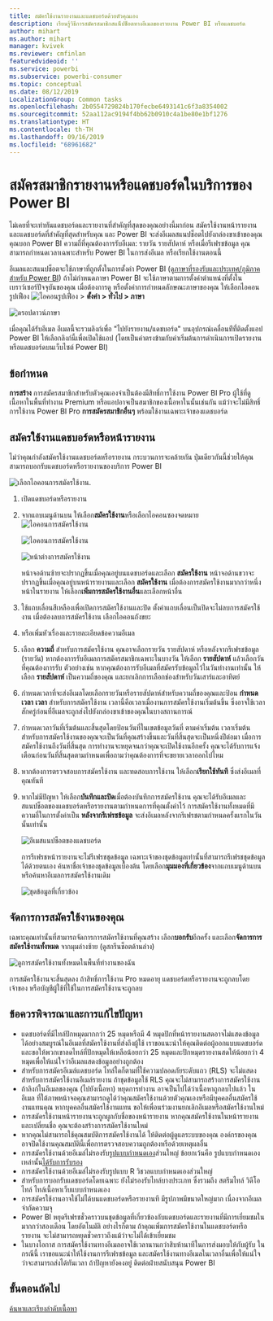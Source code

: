 ```yaml
---
title: สมัครใช้งานรายงานและแดชบอร์ดด้วยตัวคุณเอง
description: เรียนรู้วิธีการสมัครสมาชิกสแน็ปช็อตทางอีเมลของรายงาน Power BI หรือแดชบอร์ด
author: mihart
ms.author: mihart
manager: kvivek
ms.reviewer: cmfinlan
featuredvideoid: ''
ms.service: powerbi
ms.subservice: powerbi-consumer
ms.topic: conceptual
ms.date: 08/12/2019
LocalizationGroup: Common tasks
ms.openlocfilehash: 2b0554729824b170fecbe6493141c6f3a8354002
ms.sourcegitcommit: 52aa112ac9194f4bb62b0910c4a1be80e1bf1276
ms.translationtype: HT
ms.contentlocale: th-TH
ms.lasthandoff: 09/16/2019
ms.locfileid: "68961682"
---
```

# <a name="subscribe-to-a-report-or-dashboard-in-the-power-bi-service"></a>สมัครสมาชิกรายงานหรือแดชบอร์ดในบริการของ Power BI 
ไม่เคยที่จะเท่าทันแดชบอร์ดและรายงานที่สำคัญที่สุดของคุณอย่างนี้มาก่อน สมัครใช้งานหน้ารายงานและแดชบอร์ดที่สำคัญที่สุดสำหรับคุณ และ Power BI จะส่งอีเมลสแนปช็อตไปยังกล่องขาเข้าของคุณ คุณบอก Power BI ความถี่ที่คุณต้องการรับอีเมล: รายวัน รายสัปดาห์ หรือเมื่อรีเฟรชข้อมูล คุณสามารถกำหนดเวลาเฉพาะสำหรับ Power BI ในการส่งอีเมล หรือเรียกใช้งานตอนนี้  

อีเมลและสแนปช็อตจะใช้ภาษาที่ถูกตั้งในการตั้งค่า Power BI (ดู[ภาษาที่รองรับและประเทศ/ภูมิภาคสำหรับ Power BI](../supported-languages-countries-regions.md)) ถ้าไม่กำหนดภาษา Power BI จะใช้ภาษาตามการตั้งค่าตำแหน่งที่ตั้งในเบราว์เซอร์ปัจจุบันของคุณ เมื่อต้องการดู หรือตั้งค่าการกำหนดลักษณะภาษาของคุณ ให้เลือกไอคอนรูปเฟือง ![ไอคอนรูปเฟือง](./media/end-user-subscribe/power-bi-settings-icon.png)  >  **ตั้งค่า > ทั่วไป > ภาษา** 

![ดรอปดาวน์ภาษา](./media/end-user-subscribe/power-bi-language.png)

เมื่อคุณได้รับอีเมล อีเมลนี้จะรวมลิงก์เพื่อ "ไปยังรายงาน/แดชบอร์ด" บนอุปกรณ์เคลื่อนท่ีที่่ติดตั้งแอป Power BI ให้เลือกลิงก์นี้เพื่อเปิดใช้แอป (โดยเป็นค่าตรงข้ามกับค่าเริ่มต้นการดำเนินการเปิดรายงานหรือแดชบอร์ดบนเว็บไซต์ Power BI)


## <a name="requirements"></a>ข้อกำหนด
**การสร้าง** การสมัครสมาชิกสำหรับตัวคุณเองจำเป็นต้องมีสิทธิ์การใช้งาน Power BI Pro ผู้ใช้ที่ดูเนื้อหาในพื้นที่ทำงาน Premium หรือแอปอาจเป็นสมาชิกของเนื้อหาในนั้นเช่นกัน แม้ว่าจะไม่มีสิทธิ์การใช้งาน Power BI Pro **การสมัครสมาชิกอื่นๆ** พร้อมใช้งานเฉพาะเจ้าของแดชบอร์ด 

## <a name="subscribe-to-a-dashboard-or-a-report-page"></a>สมัครใช้งานแดชบอร์ดหรือหน้ารายงาน
ไม่ว่าคุณกำลังสมัครใช้งานแดชบอร์ดหรือรายงาน กระบวนการจะคล้ายกัน ปุ่มเดียวกันนี้ช่วยให้คุณสามารถบอกรับแดชบอร์ดหรือรายงานของบริการ Power BI
 
![เลือกไอคอนการสมัครใช้งาน](./media/end-user-subscribe/power-bi-subscribe-orientation.png).

1. เปิดแดชบอร์ดหรือรายงาน
2. จากแถบเมนูด้านบน ให้เลือก**สมัครใช้งาน**หรือเลือกไอคอนซองจดหมาย![ไอคอนการสมัครใช้งาน](./media/end-user-subscribe/power-bi-icon-envelope.png)
   
   ![ไอคอนการสมัครใช้งาน](./media/end-user-subscribe/power-bi-subscribe-icon.png)

   ![หน้าต่างการสมัครใช้งาน](./media/end-user-subscribe/power-bi-emails-newest.png)
    
    หน้าจอด้านซ้ายจะปรากฏขึ้นเมื่อคุณอยู่บนแดชบอร์ดและเลือก **สมัครใช้งาน** หน้าจอด้านขวาจะปรากฏขึ้นเมื่อคุณอยู่บนหน้ารายงานและเลือก **สมัครใช้งาน** เมื่อต้องการสมัครใช้งานมากกว่าหนึ่งหน้าในรายงาน ให้เลือก**เพิ่มการสมัครใช้งานอื่น**และเลือกหน้าอื่น 

4. ใช้แถบเลื่อนสีเหลืองเพื่อเปิดการสมัครใช้งานและปิด  ตั้งค่าแถบเลื่อนเป็นปิดจะไม่ลบการสมัครใช้งาน เมื่อต้องลบการสมัครใช้งาน เลือกไอคอนถังขยะ

5. หรือเพิ่มหัวเรื่องและรายละเอียดข้อความอีเมล 

5. เลือก **ความถี่** สำหรับการสมัครใช้งาน  คุณอาจเลือกรายวัน รายสัปดาห์ หรือหลังจากรีเฟรชข้อมูล (รายวัน)  หากต้องการรับอีเมลการสมัครสมาชิกเฉพาะในบางวัน ให้เลือก **รายสัปดาห์** แล้วเลือกวันที่คุณต้องการรับ  ตัวอย่างเช่น หากคุณต้องการรับอีเมลที่สมัครรับข้อมูลไว้ในวันทำงานเท่านั้น ให้เลือก **รายสัปดาห์** เป็นความถี่ของคุณ และยกเลิกการเลือกช่องสำหรับวันเสาร์และอาทิตย์   

6. กำหนดเวลาที่จะส่งอีเมลโดยเลือกรายวันหรือรายสัปดาห์สำหรับความถี่ของคุณและป้อน **กำหนดเวลา** **เวลา** สำหรับการสมัครใช้งาน  เวลานี้คือเวลาเมื่องานการสมัครใช้งานเริ่มต้นขึ้น ซึ่งอาจใช้เวลาสักครู่ก่อนที่อีเมลจะถูกส่งไปยังกล่องขาเข้าของคุณในบางสถานการณ์    

7. กำหนดเวลาวันที่เริ่มต้นและสิ้นสุดโดยป้อนวันที่ในเขตข้อมูลวันที่ ตามค่าเริ่มต้น เวลาเริ่มต้นสำหรับการสมัครใช้งานของคุณจะเป็นวันที่คุณสร้างขึ้นและวันที่สิ้นสุดจะเป็นหนึ่งปีต่อมา เมื่อการสมัครใช้งานถึงวันที่สิ้นสุด การทำงานจะหยุดจนกว่าคุณจะเปิดใช้งานอีกครั้ง  คุณจะได้รับการแจ้งเตือนก่อนวันที่สิ้นสุดตามกำหนดเพื่อถามว่าคุณต้องการที่จะขยายเวลาออกไปไหม     

8. หากต้องการตรวจสอบการสมัครใช้งาน และทดสอบการใช้งาน ให้เลือก**เรียกใช้ทันที**  ซึ่งส่งอีเมลที่คุณทันที 

8. หากไม่มีปัญหา ให้เลือก**บันทึกและปิด**เมื่อต้องบันทึกการสมัครใช้งาน คุณจะได้รับอีเมลและสแนปช็อตของแดชบอร์ดหรือรายงานตามกำหนดการที่คุณตั้งค่าไว้ การสมัครใช้งานทั้งหมดที่มีความถี่ในการตั้งค่าเป็น **หลังจากรีเฟรชข้อมูล** จะส่งอีเมลหลังจากรีเฟรชตามกำหนดครั้งแรกในวันนั้นเท่านั้น
   
   ![อีเมสแนปช็อตของแดชบอร์ด](media/end-user-subscribe/power-bi-subscribe-email.png)
   
    การรีเฟรชหน้ารายงานจะไม่รีเฟรชชุดข้อมูล เฉพาะเจ้าของชุดข้อมูลเท่านั้นที่สามารถรีเฟรชชุดข้อมูลได้ด้วยตนเอง ค้นหาชื่อเจ้าของชุดข้อมูลเบื้องต้น โดยเลือก**มุมมองที่เกี่ยวข้อง**จากแถบเมนูด้านบนหรือค้นหาอีเมลการสมัครใช้งานเดิม
   
    ![ชุดข้อมูลที่เกี่ยวข้อง](./media/end-user-subscribe/power-bi-view-related-screen.png)


## <a name="manage-your-subscriptions"></a>จัดการการสมัครใช้งานของคุณ
เฉพาะคุณเท่านั้นที่สามารถจัดการการสมัครใช้งานที่คุณสร้าง เลือก**บอกรับ**อีกครั้ง และเลือก**จัดการการสมัครใช้งานทั้งหมด** จากมุมล่างซ้าย (ดูสกรีนช็อตด้านล่าง) 

![ดูการสมัครใช้งานทั้งหมดในพื้นที่ทำงานของฉัน](./media/end-user-subscribe/power-bi-manage.png)

การสมัครใช้งานจะสิ้นสุดลง ถ้าสิทธิ์การใช้งาน Pro หมดอายุ แดชบอร์ดหรือรายงานจะถูกลบโดยเจ้าของ หรือบัญชีผู้ใช้ที่ใช้ในการสมัครใช้งานจะถูกลบ

## <a name="considerations-and-troubleshooting"></a>ข้อควรพิจารณาและการแก้ไขปัญหา
* แดชบอร์ดที่มีไทล์ปักหมุดมากกว่า 25 หมุดหรือมี 4 หมุดปักที่หน้ารายงานสดอาจไม่แสดงข้อมูลได้อย่างสมบูรณ์ในอีเมลที่สมัครใช้งานที่ส่งถึงผู้ใช้ เราขอแนะนำให้คุณติดต่อผู้ออกแบบแดชบอร์ดและขอให้พวกเขาลดไทล์ที่ปักหมุดให้เหลือน้อยกว่า 25 หมุดและปักหมุดรายงานสดให้น้อยกว่า 4 หมุดเพื่อให้แน่ใจว่าอีเมลแสดงข้อมูลอย่างถูกต้อง  
* สำหรับการสมัครอีเมล์แดชบอร์ด ไทล์ใดก็ตามที่ใช้ความปลอดภัยระดับแถว (RLS) จะไม่แสดง  สำหรับการสมัครใช้งานอีเมล์รายงาน ถ้าชุดข้อมูลใช้ RLS คุณจะไม่สามารถสร้างการสมัครใช้งาน
* ถ้าลิงก์ในอีเมลของคุณ (ไปยังเนื้อหา) หยุดการทำงาน อาจเป็นไปได้ว่าเนื้อหาถูกลบไปแล้ว ในอีเมล ที่ใต้ภาพหน้าจอคุณสามารถดูได้ว่าคุณสมัครใช้งานด้วยตัวคุณเองหรือมีบุคคลอื่นสมัครใช้งานแทนคุณ หากบุคคลอื่นสมัครใช้งานแทน ขอให้เพื่อนร่วมงานยกเลิกอีเมลหรือสมัครใช้งานใหม่
* การสมัครใช้งานหน้ารายงานจะถูกผูกกับชื่อของหน้ารายงาน หากคุณสมัครใช้งานในหน้ารายงานและเปลี่ยนชื่อ คุณจะต้องสร้างการสมัครใช้งานใหม่
* หากคุณไม่สามารถใช้คุณสมบัติการสมัครใช้งานได้ ให้ติดต่อผู้ดูแลระบบของคุณ องค์กรของคุณอาจปิดใช้งานคุณสมบัตินี้เพื่อการตรวจสอบความถูกต้องหรือด้วยเหตุผลอื่น  
* การสมัครใช้งานด้วยอีเมล่ไม่รองรับ[รูปแบบกำหนดเอง](../power-bi-custom-visuals.md)ส่วนใหญ่  ข้อยกเว้นคือ รูปแบบกำหนดเองเหล่านั้น[ได้รับการรับรอง](../power-bi-custom-visuals-certified.md)  
* การสมัครใช้งานด้วยอีเมล่ไม่รองรับรูปแบบ R วิชวลแบบกำหนดเองส่วนใหญ่  
* สำหรับการบอกรับแดชบอร์ดโดยเฉพาะ ยังไม่รองรับไทล์บางประเภท  ซึ่งรวมถึง สตรีมไทล์ วิดีโอไทล์ ไทล์เนื้อหาเว็บแบบกำหนดเอง     
* การสมัครใช้งานอาจใช้ไม่ได้บนแดชบอร์ดหรือรายงานที มีรูปภาพมีขนาดใหญ่มาก เนื่องจากอีเมลจำกัดความจุ    
* Power BI หยุดรีเฟรชชั่วคราวบนชุดข้อมูลที่เกี่ยวข้องกับแดชบอร์ดและรายงานที่มีการเยี่ยมชมในมากกว่าสองเดือน โดยอัตโนมัติ  อย่างไรก็ตาม ถ้าคุณเพิ่มการสมัครใช้งานในแดชบอร์ดหรือรายงาน จะไม่สามารถหยุดชั่วคราวถึงแม้ว่าจะไม่ได้เข้าเยี่ยมชม
* ในบางโอกาส การสมัครใช้งานทางอีเมลอาจใช้เวลานานกว่าสิบห้านาทีในการส่งมอบให้กับผู้รับ  ในกรณีนี้ เราขอแนะนำให้ใช้งานการรีเฟรชข้อมูล และสมัครใช้งานทางอีเมลในเวลาอื่นเพื่อให้แน่ใจว่าจะสามารถส่งได้ทันเวลา  ถ้าปัญหายังคงอยู่ ติดต่อฝ่ายสนับสนุน Power BI

## <a name="next-steps"></a>ขั้นตอนถัดไป

[ค้นหาและเรียงลำดับเนื้อหา](end-user-search-sort.md)
